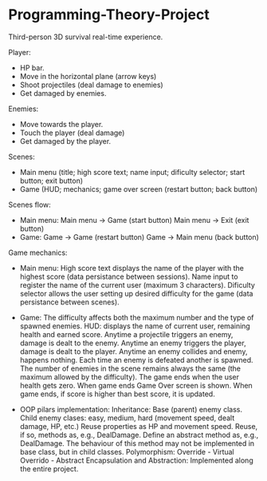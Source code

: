# Programming-Theory-Project

Third-person 3D survival real-time experience.

Player:
- HP bar.
- Move in the horizontal plane (arrow keys)
- Shoot projectiles (deal damage to enemies)
- Get damaged by enemies.

Enemies:
- Move towards the player.
- Touch the player (deal damage)
- Get damaged by the player.

Scenes:
- Main menu (title; high score text; name input; dificulty selector; start button; exit button)
- Game (HUD; mechanics; game over screen (restart button; back button)

Scenes flow:
- Main menu:
  Main menu -> Game (start button)
  Main menu -> Exit (exit button)
- Game:
  Game -> Game (restart button)
  Game -> Main menu (back button)

Game mechanics:
- Main menu:
  High score text displays the name of the player with the highest score (data persistance between sessions).
  Name input to register the name of the current user (maximum 3 characters).
  Dificulty selector allows the user setting up desired difficulty for the game (data persistance between scenes).

- Game:
  The difficulty affects both the maximum number and the type of spawned enemies.
  HUD: displays the name of current user, remaining health and earned score.
  Anytime a projectile triggers an enemy, damage is dealt to the enemy.
  Anytime an enemy triggers the player, damage is dealt to the player.
  Anytime an enemy collides and enemy, happens nothing.
  Each time an enemy is defeated another is spawned.
  The number of enemies in the scene remains always the same (the maximum allowed by the difficulty).
  The game ends when the user health gets zero.
  When game ends Game Over screen is shown.
  When game ends, if score is higher than best score, it is updated.
  
- OOP pilars implementation:
  Inheritance:
    Base (parent) enemy class.
    Child enemy clases: easy, medium, hard (movement speed, dealt damage, HP, etc.)
    Reuse properties as HP and movement speed.
    Reuse, if so, methods as, e.g., DealDamage.
    Define an abstract method as, e.g., DealDamage. The behaviour of this method may not be implemented in base class, but in child classes.
  Polymorphism:
    Override - Virtual
    Overrido - Abstract
  Encapsulation and Abstraction:
    Implemented along the entire project.
    
    
    
    
    
    
    
